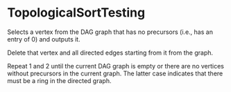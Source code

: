 # TopologicalSortTesting

Selects a vertex from the DAG graph that has no precursors (i.e., has an entry of 0) and outputs it.

Delete that vertex and all directed edges starting from it from the graph.

Repeat 1 and 2 until the current DAG graph is empty or there are no vertices without precursors in the current graph. The latter case indicates that there must be a ring in the directed graph.

